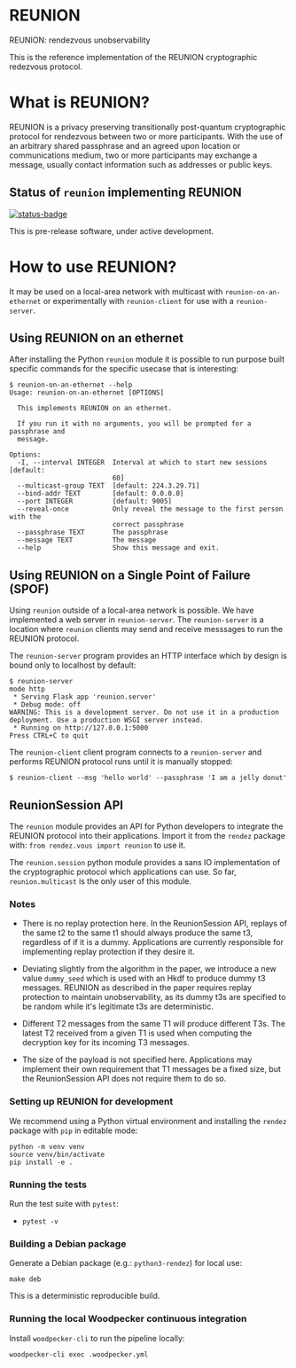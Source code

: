 # REUNION

REUNION: rendezvous unobservability

This is the reference implementation of the REUNION cryptographic redezvous
protocol.

# What is REUNION?

REUNION is a privacy preserving transitionally post-quantum cryptographic
protocol for rendezvous between two or more participants. With the use of an
arbitrary shared passphrase and an agreed upon location or communications
medium, two or more participants may exchange a message, usually contact
information such as addresses or public keys.

## Status of `reunion` implementing REUNION

[![status-badge](https://ci.codeberg.org/api/badges/13701/status.svg)](https://ci.codeberg.org/repos/13701)

This is pre-release software, under active development.

# How to use REUNION?

It may be used on a local-area network with multicast with
`reunion-on-an-ethernet` or experimentally with `reunion-client` for use with a
`reunion-server`.

## Using REUNION on an ethernet

After installing the Python `reunion` module it is possible to run purpose
built specific commands for the specific usecase that is interesting:
```
$ reunion-on-an-ethernet --help
Usage: reunion-on-an-ethernet [OPTIONS]

  This implements REUNION on an ethernet.

  If you run it with no arguments, you will be prompted for a passphrase and
  message.

Options:
  -I, --interval INTEGER  Interval at which to start new sessions  [default:
                          60]
  --multicast-group TEXT  [default: 224.3.29.71]
  --bind-addr TEXT        [default: 0.0.0.0]
  --port INTEGER          [default: 9005]
  --reveal-once           Only reveal the message to the first person with the
                          correct passphrase
  --passphrase TEXT       The passphrase
  --message TEXT          The message
  --help                  Show this message and exit.

```

## Using REUNION on a Single Point of Failure (SPOF)

Using `reunion` outside of a local-area network is possible. We have
implemented a web server in `reunion-server`. The `reunion-server` is a
location where `reunion` clients may send and receive messsages to run the
REUNION protocol.

The `reunion-server` program provides an HTTP interface which by design is
bound only to localhost by default:
```
$ reunion-server
mode http
 * Serving Flask app 'reunion.server'
 * Debug mode: off
WARNING: This is a development server. Do not use it in a production deployment. Use a production WSGI server instead.
 * Running on http://127.0.0.1:5000
Press CTRL+C to quit
```

The `reunion-client` client program connects to a `reunion-server` and
performs REUNION protocol runs until it is manually stopped:
```
$ reunion-client --msg 'hello world' --passphrase 'I am a jelly donut'
```

## ReunionSession API

The `reunion` module provides an API for Python developers to integrate the
REUNION protocol into their applications. Import it from the `rendez` package
with: `from rendez.vous import reunion` to use it.

The `reunion.session` python module provides a sans IO implementation of the
cryptographic protocol which applications can use. So far, `reunion.multicast`
is the only user of this module.

### Notes

* There is no replay protection here. In the ReunionSession API, replays of
  the same t2 to the same t1 should always produce the same t3, regardless of
  if it is a dummy. Applications are currently responsible for implementing
  replay protection if they desire it.

* Deviating slightly from the algorithm in the paper, we introduce a new value
  `dummy_seed` which is used with an Hkdf to produce dummy t3 messages. REUNION
  as described in the paper requires replay protection to maintain
  unobservability, as its dummy t3s are specified to be random while it's
  legitimate t3s are deterministic.

* Different T2 messages from the same T1 will produce different T3s. The
  latest T2 received from a given T1 is used when computing the decryption key
  for its incoming T3 messages.

* The size of the payload is not specified here. Applications may implement
  their own requirement that T1 messages be a fixed size, but the
  ReunionSession API does not require them to do so.

### Setting up REUNION for development

We recommend using a Python virtual environment and installing the `rendez`
package with `pip` in editable mode:
```
python -m venv venv
source venv/bin/activate
pip install -e .
```

### Running the tests

Run the test suite with `pytest`:

* `pytest -v`

### Building a Debian package

Generate a Debian package (e.g.: `python3-rendez`) for local use:
```
make deb
```

This is a deterministic reproducible build.

### Running the local Woodpecker continuous integration

Install `woodpecker-cli` to run the pipeline locally:
```
woodpecker-cli exec .woodpecker.yml 
```
